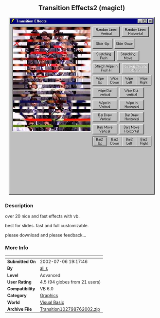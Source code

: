 ﻿<div align="center">

## Transition Effects2 \(magic\!\)

<img src="PIC200276105982956.jpg">
</div>

### Description

over 20 nice and fast effects with vb.

best for slides. fast and full customizable.

please download and please feedback...
 
### More Info
 


<span>             |<span>
---                |---
**Submitted On**   |2002-07-06 19:17:46
**By**             |[ali s](https://github.com/Planet-Source-Code/PSCIndex/blob/master/ByAuthor/ali-s.md)
**Level**          |Advanced
**User Rating**    |4.5 (94 globes from 21 users)
**Compatibility**  |VB 6\.0
**Category**       |[Graphics](https://github.com/Planet-Source-Code/PSCIndex/blob/master/ByCategory/graphics__1-46.md)
**World**          |[Visual Basic](https://github.com/Planet-Source-Code/PSCIndex/blob/master/ByWorld/visual-basic.md)
**Archive File**   |[Transition102798762002\.zip](https://github.com/Planet-Source-Code/ali-s-transition-effects2-magic__1-36636/archive/master.zip)








